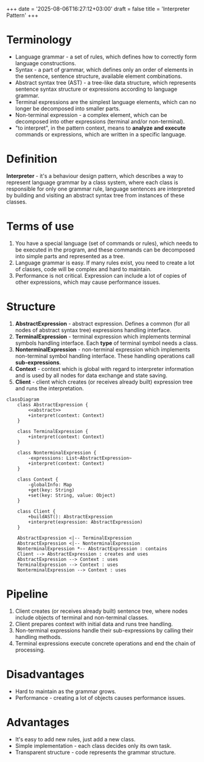 +++
date = '2025-08-06T16:27:12+03:00'
draft = false
title = 'Interpreter Pattern'
+++

# Terminology

- Language grammar - a set of rules, which defines how to correctly form language constructions.
- Syntax - a part of grammar, which defines only an order of elements in the sentence, sentence structure, available element combinations.
- Abstract syntax tree (AST) - a tree-like data structure, which represents sentence syntax structure or expressions according to language grammar.
- Terminal expressions are the simplest language elements, which can no longer be decomposed into smaller parts.
- Non-terminal expression - a complex element, which can be decomposed into other expressions (terminal and/or non-terminal).
- "to interpret", in the pattern context, means to **analyze and execute** commands or expressions, which are written in a specific language.

# Definition

**Interpreter** - it's a behaviour design pattern, which describes a way to represent language grammar by a class system, where each class is responsible for only one grammar rule, language sentences are interpreted by building and visiting an abstract syntax tree from instances of these classes.

# Terms of use

1. You have a special language (set of commands or rules), which needs to be executed in the program, and these commands can be decomposed into simple parts and represented as a tree.
2. Language grammar is easy. If many rules exist, you need to create a lot of classes, code will be complex and hard to maintain.
3. Performance is not critical. Expression can include a lot of copies of other expressions, which may cause performance issues.

# Structure

1. **AbstractExpression** - abstract expression. Defines a common (for all nodes of abstract syntax tree) expressions handling interface.
2. **TerminalExpression** - terminal expression which implements terminal symbols handling interface. Each **type** of terminal symbol needs a class.
3. **NonterminalExpression** - non-terminal expression which implements non-terminal symbol handling interface. These handling operations call **sub-expressions**.
4. **Context** - context which is global with regard to interpreter information and is used by all nodes for data exchange and state saving.
5. **Client** - client which creates (or receives already built) expression tree and runs the interpretation.

```mermaid
classDiagram
    class AbstractExpression {
        <<abstract>>
        +interpret(context: Context)
    }

    class TerminalExpression {
        +interpret(context: Context)
    }

    class NonterminalExpression {
        -expressions: List~AbstractExpression~
        +interpret(context: Context)
    }

    class Context {
        -globalInfo: Map
        +get(key: String)
        +set(key: String, value: Object)
    }

    class Client {
        +buildAST(): AbstractExpression
        +interpret(expression: AbstractExpression)
    }

    AbstractExpression <|-- TerminalExpression
    AbstractExpression <|-- NonterminalExpression
    NonterminalExpression *-- AbstractExpression : contains
    Client --> AbstractExpression : creates and uses
    AbstractExpression --> Context : uses
    TerminalExpression --> Context : uses
    NonterminalExpression --> Context : uses
```

# Pipeline

1. Client creates (or receives already built) sentence tree, where nodes include objects of terminal and non-terminal classes.
2. Client prepares context with initial data and runs tree handling.
3. Non-terminal expressions handle their sub-expressions by calling their handling methods.
4. Terminal expressions execute concrete operations and end the chain of processing.

# Disadvantages

- Hard to maintain as the grammar grows.
- Performance - creating a lot of objects causes performance issues.

# Advantages

- It's easy to add new rules, just add a new class.
- Simple implementation - each class decides only its own task.
- Transparent structure - code represents the grammar structure.
